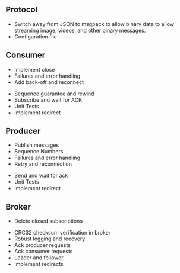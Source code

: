 ## Protocol
- Switch away from JSON to msgpack to allow binary data to allow streaming
  image, videos, and other binary messages.
- Configuration file

## Consumer
+ Implement close
+ Failures and error handling
+ Add back-off and reconnect
- Sequence guarantee and rewind
- Subscribe and wait for ACK
- Unit Tests
- Implement redirect

## Producer
+ Publish messages
+ Sequence Numbers
+ Failures and error handling
+ Retry and reconnection
- Send and wait for ack
- Unit Tests
- Implement redirect

## Broker
+ Delete closed subscriptions
- CRC32 checksum verification in broker
- Robust logging and recovery
- Ack producer requests
- Ack consumer requests
- Leader and follower
- Implement redirects
